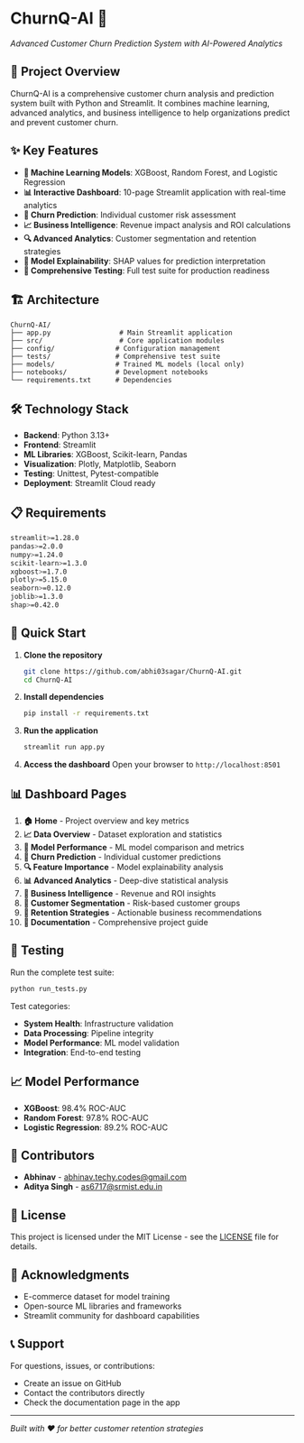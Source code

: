 # ChurnQ-AI 🎯
*Advanced Customer Churn Prediction System with AI-Powered Analytics*

## 🚀 Project Overview

ChurnQ-AI is a comprehensive customer churn analysis and prediction system built with Python and Streamlit. It combines machine learning, advanced analytics, and business intelligence to help organizations predict and prevent customer churn.

## ✨ Key Features

- **🤖 Machine Learning Models**: XGBoost, Random Forest, and Logistic Regression
- **📊 Interactive Dashboard**: 10-page Streamlit application with real-time analytics
- **🎯 Churn Prediction**: Individual customer risk assessment
- **📈 Business Intelligence**: Revenue impact analysis and ROI calculations
- **🔍 Advanced Analytics**: Customer segmentation and retention strategies
- **📱 Model Explainability**: SHAP values for prediction interpretation
- **🧪 Comprehensive Testing**: Full test suite for production readiness

## 🏗️ Architecture

```
ChurnQ-AI/
├── app.py                 # Main Streamlit application
├── src/                   # Core application modules
├── config/               # Configuration management
├── tests/                # Comprehensive test suite
├── models/               # Trained ML models (local only)
├── notebooks/            # Development notebooks
└── requirements.txt      # Dependencies
```

## 🛠️ Technology Stack

- **Backend**: Python 3.13+
- **Frontend**: Streamlit
- **ML Libraries**: XGBoost, Scikit-learn, Pandas
- **Visualization**: Plotly, Matplotlib, Seaborn
- **Testing**: Unittest, Pytest-compatible
- **Deployment**: Streamlit Cloud ready

## 📋 Requirements

```bash
streamlit>=1.28.0
pandas>=2.0.0
numpy>=1.24.0
scikit-learn>=1.3.0
xgboost>=1.7.0
plotly>=5.15.0
seaborn>=0.12.0
joblib>=1.3.0
shap>=0.42.0
```

## 🚀 Quick Start

1. **Clone the repository**
   ```bash
   git clone https://github.com/abhi03sagar/ChurnQ-AI.git
   cd ChurnQ-AI
   ```

2. **Install dependencies**
   ```bash
   pip install -r requirements.txt
   ```

3. **Run the application**
   ```bash
   streamlit run app.py
   ```

4. **Access the dashboard**
   Open your browser to `http://localhost:8501`

## 📊 Dashboard Pages

1. **🏠 Home** - Project overview and key metrics
2. **📈 Data Overview** - Dataset exploration and statistics
3. **🤖 Model Performance** - ML model comparison and metrics
4. **🎯 Churn Prediction** - Individual customer predictions
5. **🔍 Feature Importance** - Model explainability analysis
6. **📊 Advanced Analytics** - Deep-dive statistical analysis
7. **💼 Business Intelligence** - Revenue and ROI insights
8. **👥 Customer Segmentation** - Risk-based customer groups
9. **🔄 Retention Strategies** - Actionable business recommendations
10. **📖 Documentation** - Comprehensive project guide

## 🧪 Testing

Run the complete test suite:
```bash
python run_tests.py
```

Test categories:
- **System Health**: Infrastructure validation
- **Data Processing**: Pipeline integrity
- **Model Performance**: ML model validation
- **Integration**: End-to-end testing

## 📈 Model Performance

- **XGBoost**: 98.4% ROC-AUC
- **Random Forest**: 97.8% ROC-AUC  
- **Logistic Regression**: 89.2% ROC-AUC

## 🤝 Contributors

- **Abhinav** - [abhinav.techy.codes@gmail.com](mailto:abhinav.techy.codes@gmail.com)
- **Aditya Singh** - [as6717@srmist.edu.in](mailto:as6717@srmist.edu.in)

## 📄 License

This project is licensed under the MIT License - see the [LICENSE](LICENSE) file for details.

## 🙏 Acknowledgments

- E-commerce dataset for model training
- Open-source ML libraries and frameworks
- Streamlit community for dashboard capabilities

## 📞 Support

For questions, issues, or contributions:
- Create an issue on GitHub
- Contact the contributors directly
- Check the documentation page in the app

---

*Built with ❤️ for better customer retention strategies*
